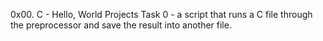 0x00. C - Hello, World Projects
Task 0 - a script that runs a C file through the preprocessor and save the result into another file.

